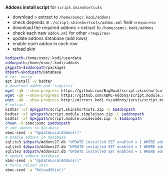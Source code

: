 **Addons install script** for `script.skinshortcuts`  

- download > extract to `/home/osmc/.kodi/addons`
- check depends in `./script.skinshortcuts/addon.xml` field `<requires>`
- download the required addons > extract to `/home/osmc/.kodi/addons`
- check each new `addon.xml` for other `<requires>`
- update addons database (add rows)
- enable each addon in each row
- reload skin

```sh
kodipath=/home/osmc/.kodi/userdata
addonpath=/home/osmc/.kodi/addons
pkgpath=$addonpath/packages
dbpath=$kodipath/Database
# for 'unzip'
apt install -y bsdtar
# download addon and 'requires'
wget -qN --show-progress https://github.com/BigNoid/script.skinshortcuts/archive/master.zip -O $pkgpath/script.skinshortcuts.zip
wget -qN --show-progress https://github.com/XBMC-Addons/script.module.simplejson/archive/master.zip -O $pkgpath/script.module.simplejson.zip
wget -qN --show-progress http://mirrors.kodi.tv/addons/jarvis/script.module.unidecode/script.module.unidecode-0.4.16.zip -O $pkgpath/script.module.unidecode.zip
# extract
bsdtar -xf $pkgpath/script.skinshortcuts.zip -C $addonpath
bsdtar -xf $pkgpath/script.module.simplejson.zip -C $addonpath
bsdtar -xf $pkgpath/script.module.unidecode.zip -C $addonpath
chown -R osmc:osmc $addonpath
# add addons to database
xbmc-send -a "UpdateLocalAddons()"
# enable addons in database
sqlite3 $dbpath/Addons27.db "UPDATE installed SET enabled = 1 WHERE addonID = 'script.module.simplejson'"
sqlite3 $dbpath/Addons27.db "UPDATE installed SET enabled = 1 WHERE addonID = 'script.module.unidecode'"
sqlite3 $dbpath/Addons27.db "UPDATE installed SET enabled = 1 WHERE addonID = 'script.skinshortcuts'"
# update addons database
xbmc-send -a "UpdateLocalAddons()"
# force reload skin
xbmc-send -a "ReloadSkin()"
```
